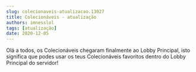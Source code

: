 ```yaml
---
slug: colecionaveis-atualizacao.13027
title: Colecionáveis - atualização
authors: imnesslol
tags: [atualização]
date: 2020-12-05
---
```


Olá a todos, os Colecionáveis chegaram finalmente ao Lobby Principal, isto significa que podes usar os teus Colecionáveis favoritos dentro do Lobby Principal do servidor!